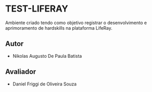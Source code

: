 # TEST-LIFERAY
Ambiente criado tendo como objetivo registrar o desenvolvimento e aprimoramento de hardskills na plataforma LifeRay.

## Autor

* Nikolas Augusto De Paula Batista

## Avaliador

* Daniel Friggi de Oliveira Souza
